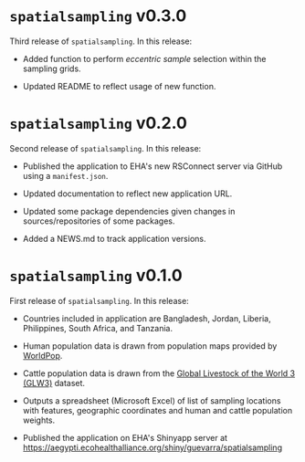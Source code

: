 # `spatialsampling` v0.3.0

Third release of `spatialsampling`. In this release:

* Added function to perform *eccentric sample* selection within the sampling grids.

* Updated README to reflect usage of new function.


# `spatialsampling` v0.2.0

Second release of `spatialsampling`. In this release:

* Published the application to EHA's new RSConnect server via GitHub using a `manifest.json`.

* Updated documentation to reflect new application URL.

* Updated some package dependencies given changes in sources/repositories of some packages.

* Added a NEWS.md to track application versions.


# `spatialsampling` v0.1.0

First release of `spatialsampling`. In this release:

* Countries included in application are Bangladesh, Jordan, Liberia, Philippines, South Africa, and Tanzania.

* Human population data is drawn from population maps provided by [WorldPop](https://www.worldpop.org).

* Cattle population data is drawn from the [Global Livestock of the World 3 (GLW3)](https://dataverse.harvard.edu/dataverse/glw_3) dataset.

* Outputs a spreadsheet (Microsoft Excel) of list of sampling locations with features, geographic coordinates and human and cattle population weights.

* Published the application on EHA's Shinyapp server at https://aegypti.ecohealthalliance.org/shiny/guevarra/spatialsampling


